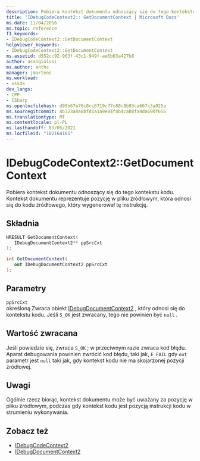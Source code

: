 ```yaml
---
description: Pobiera kontekst dokumentu odnoszący się do tego kontekstu kodu.
title: 'IDebugCodeContext2:: GetDocumentContext | Microsoft Docs'
ms.date: 11/04/2016
ms.topic: reference
f1_keywords:
- IDebugCodeContext2::GetDocumentContext
helpviewer_keywords:
- IDebugCodeContext2::GetDocumentContext
ms.assetid: d552cc92-963f-43c1-949f-ae6b63a427b8
author: acangialosi
ms.author: anthc
manager: jmartens
ms.workload:
- vssdk
dev_langs:
- CPP
- CSharp
ms.openlocfilehash: d99b67e76c8cc8719c77c88c8b93ca667c3a025a
ms.sourcegitcommit: 4b323a8a8bfd1a1a9e84f4b4ca88fa8da690f656
ms.translationtype: MT
ms.contentlocale: pl-PL
ms.lasthandoff: 03/05/2021
ms.locfileid: "102164165"
---
```

# <a name="idebugcodecontext2getdocumentcontext"></a>IDebugCodeContext2::GetDocumentContext
Pobiera kontekst dokumentu odnoszący się do tego kontekstu kodu. Kontekst dokumentu reprezentuje pozycję w pliku źródłowym, która odnosi się do kodu źródłowego, który wygenerował tę instrukcję.

## <a name="syntax"></a>Składnia

```cpp
HRESULT GetDocumentContext( 
   IDebugDocumentContext2** ppSrcCxt
);
```

```csharp
int GetDocumentContext( 
   out IDebugDocumentContext2 ppSrcCxt
);
```

## <a name="parameters"></a>Parametry
`ppSrcCxt`\
określoną Zwraca obiekt [IDebugDocumentContext2](../../../extensibility/debugger/reference/idebugdocumentcontext2.md) , który odnosi się do kontekstu kodu. Jeśli `S_OK` jest zwracany, tego nie powinien być `null` .

## <a name="return-value"></a>Wartość zwracana
 Jeśli powiedzie się, zwraca `S_OK` ; w przeciwnym razie zwraca kod błędu. Aparat debugowania powinien zwrócić kod błędu, taki jak, `E_FAIL` gdy `out` parametr jest `null` taki jak, gdy kontekst kodu nie ma skojarzonej pozycji źródłowej.

## <a name="remarks"></a>Uwagi
 Ogólnie rzecz biorąc, kontekst dokumentu może być uważany za pozycję w pliku źródłowym, podczas gdy kontekst kodu jest pozycją instrukcji kodu w strumieniu wykonywania.

## <a name="see-also"></a>Zobacz też
- [IDebugCodeContext2](../../../extensibility/debugger/reference/idebugcodecontext2.md)
- [IDebugDocumentContext2](../../../extensibility/debugger/reference/idebugdocumentcontext2.md)

